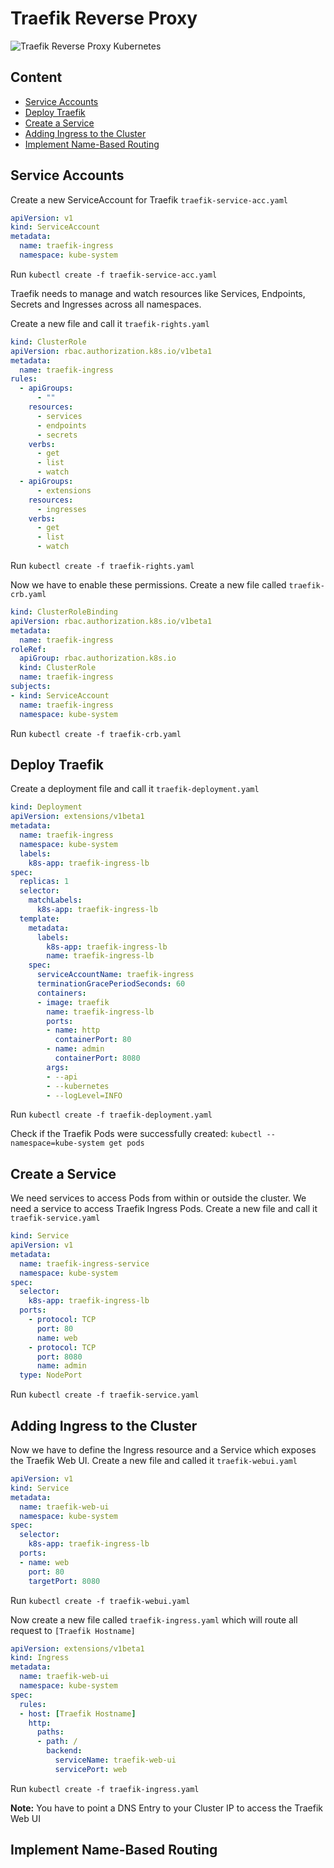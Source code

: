 # Traefik Reverse Proxy
<img src="https://cdn-images-1.medium.com/max/1200/1*g7vZlZ5KLEjvf0eeD65jbQ.png" alt="Traefik Reverse Proxy Kubernetes" />

## Content
* [Service Accounts](link)
* [Deploy Traefik](link)
* [Create a Service](link)
* [Adding Ingress to the Cluster](link)
* [Implement Name-Based Routing](link)

## Service Accounts
Create a new ServiceAccount for Traefik `traefik-service-acc.yaml`
```yaml
apiVersion: v1
kind: ServiceAccount
metadata:
  name: traefik-ingress
  namespace: kube-system
```
Run `kubectl create -f traefik-service-acc.yaml`

Traefik needs to manage and watch resources like Services, Endpoints, Secrets and Ingresses across all namespaces.

Create a new file and call it `traefik-rights.yaml`
```yaml
kind: ClusterRole
apiVersion: rbac.authorization.k8s.io/v1beta1
metadata:
  name: traefik-ingress
rules:
  - apiGroups:
      - ""
    resources:
      - services
      - endpoints
      - secrets
    verbs:
      - get
      - list
      - watch
  - apiGroups:
      - extensions
    resources:
      - ingresses
    verbs:
      - get
      - list
      - watch
```
Run `kubectl create -f traefik-rights.yaml`

Now we have to enable these permissions. Create a new file called `traefik-crb.yaml`
```yaml
kind: ClusterRoleBinding
apiVersion: rbac.authorization.k8s.io/v1beta1
metadata:
  name: traefik-ingress
roleRef:
  apiGroup: rbac.authorization.k8s.io
  kind: ClusterRole
  name: traefik-ingress
subjects:
- kind: ServiceAccount
  name: traefik-ingress
  namespace: kube-system
```
Run `kubectl create -f traefik-crb.yaml`

## Deploy Traefik
Create a deployment file and call it `traefik-deployment.yaml`
```yaml
kind: Deployment
apiVersion: extensions/v1beta1
metadata:
  name: traefik-ingress
  namespace: kube-system
  labels:
    k8s-app: traefik-ingress-lb
spec:
  replicas: 1
  selector:
    matchLabels:
      k8s-app: traefik-ingress-lb
  template:
    metadata:
      labels:
        k8s-app: traefik-ingress-lb
        name: traefik-ingress-lb
    spec:
      serviceAccountName: traefik-ingress
      terminationGracePeriodSeconds: 60
      containers:
      - image: traefik
        name: traefik-ingress-lb
        ports:
        - name: http
          containerPort: 80
        - name: admin
          containerPort: 8080
        args:
        - --api
        - --kubernetes
        - --logLevel=INFO
```
Run `kubectl create -f traefik-deployment.yaml`  

Check if the Traefik Pods were successfully created:
`kubectl --namespace=kube-system get pods`

## Create a Service
We need services to access Pods from within or outside the cluster. We need a service to access Traefik Ingress Pods. Create a new file and call it `traefik-service.yaml`
```yaml
kind: Service
apiVersion: v1
metadata:
  name: traefik-ingress-service
  namespace: kube-system
spec:
  selector:
    k8s-app: traefik-ingress-lb
  ports:
    - protocol: TCP
      port: 80
      name: web
    - protocol: TCP
      port: 8080
      name: admin
  type: NodePort
```
Run `kubectl create -f traefik-service.yaml`  

## Adding Ingress to the Cluster
Now we have to define the Ingress resource and a Service which exposes the Traefik Web UI. Create a new file and called it `traefik-webui.yaml`
```yaml
apiVersion: v1
kind: Service
metadata:
  name: traefik-web-ui
  namespace: kube-system
spec:
  selector:
    k8s-app: traefik-ingress-lb
  ports:
  - name: web
    port: 80
    targetPort: 8080
```
Run `kubectl create -f traefik-webui.yaml`  

Now create a new file called `traefik-ingress.yaml` which will route all request to `[Traefik Hostname]`
```yaml
apiVersion: extensions/v1beta1
kind: Ingress
metadata:
  name: traefik-web-ui
  namespace: kube-system
spec:
  rules:
  - host: [Traefik Hostname]
    http:
      paths:
      - path: /
        backend:
          serviceName: traefik-web-ui
          servicePort: web
```
Run `kubectl create -f traefik-ingress.yaml`  

**Note:** You have to point a DNS Entry to your Cluster IP to access the Traefik Web UI

## Implement Name-Based Routing
